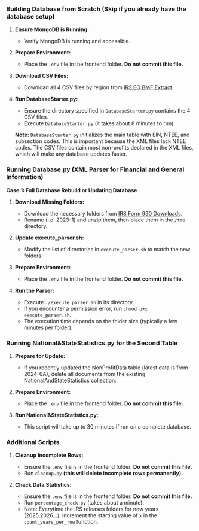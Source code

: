 ### Building Database from Scratch (Skip if you already have the database setup)

1. **Ensure MongoDB is Running:**
   - Verify MongoDB is running and accessible.

2. **Prepare Environment:**
   - Place the `.env` file in the frontend folder. **Do not commit this file.**

3. **Download CSV Files:**
   - Download all 4 CSV files by region from [IRS EO BMF Extract](https://www.irs.gov/charities-non-profits/exempt-organizations-business-master-file-extract-eo-bmf).

4. **Run DatabaseStarter.py:**
   - Ensure the directory specified in `DatabaseStarter.py` contains the 4 CSV files.
   - Execute `DatabaseStarter.py` (it takes about 8 minutes to run).

   **Note:** `DatabaseStarter.py` initializes the main table with EIN, NTEE, and subsection codes. This is important because the XML files lack NTEE codes. The CSV files contain most non-profits declared in the XML files, which will make any database updates faster.

### Running Database.py (XML Parser for Financial and General Information)

**Case 1: Full Database Rebuild or Updating Database**

1. **Download Missing Folders:**
   - Download the necessary folders from [IRS Form 990 Downloads](https://www.irs.gov/charities-non-profits/form-990-series-downloads).
   - Rename (i.e. 2023-1) and unzip them, then place them in the `/tmp` directory.

2. **Update execute_parser.sh:**
   - Modify the list of directories in `execute_parser.sh` to match the new folders.

3. **Prepare Environment:**
   - Place the `.env` file in the frontend folder. **Do not commit this file.**

4. **Run the Parser:**
   - Execute `./execute_parser.sh` in its directory.
   - If you encounter a permission error, run `chmod u+x execute_parser.sh`.
   - The execution time depends on the folder size (typically a few minutes per folder).

### Running National&StateStatistics.py for the Second Table

1. **Prepare for Update:**
   - If you recently updated the NonProfitData table (latest data is from 2024-6A), delete all documents from the existing NationalAndStateStatistics collection.

2. **Prepare Environment:**
   - Place the `.env` file in the frontend folder. **Do not commit this file.**

3. **Run National&StateStatistics.py:**
   - This script will take up to 30 minutes if run on a complete database.

### Additional Scripts

1. **Cleanup Incomplete Rows:**
   - Ensure the `.env` file is in the frontend folder. **Do not commit this file.**
   - Run `cleanup.py`  **(this will delete incomplete rows permanently).**

2. **Check Data Statistics:**
   - Ensure the `.env` file is in the frontend folder. **Do not commit this file.**
   - Run `percentage_check.py` (takes about a minute).
   - Note: Everytime the IRS releases folders for new years (2025,2026...), increment the starting value of `x` in the `count_years_per_row` function.

